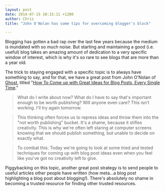 ```yaml
---
layout: post
date: 2014-07-15 10:15:11 +1200
author: Chris
title: "John O'Nolan has some tips for overcoming blogger's block"

---
```


<!-- excerpt -->

Blogging has gotten a bad rap over the last few years because the medium is inundated with so much noise. But starting and maintaining a good (i.e. useful) blog takes an amazing amount of dedication to a very specific window of interest, which is why it's so rare to see blogs that are more than a year old.

The trick to staying engaged with a specific topic is to always have something to say, and for that, we have a great post from John O'Nolan of [Ghost](https://iwantmyname.com/services/blog-hosting/ghost-custom-domain), titled "[How To Come up with Great Ideas for Blog Posts, Every Single Time](http://blog.ghost.org/great-blog-post-ideas/)."

<!-- /excerpt -->

>What do I write about now? What do I have to say that's important enough to be worth publishing? Will anyone even care? This isn't working. I'll try again tomorrow.

>This thinking often forces us to repress ideas and throw them into the "not worth publishing" bucket. It's a shame, because it stifles creativity. This is why we're often left staring at computer screens knowing that we should publish something, but unable to decide on exactly what.

>To combat this: Today we're going to look at some tried and tested techniques for coming up with blog post ideas even when you feel like you've got no creativity left to give.

Piggybacking on this topic, another great post strategy is to send people to useful articles other people have written (how meta...a blog post highlighting a blog post about blogging!). There's absolutely no shame in becoming a trusted resource for finding other trusted resources.